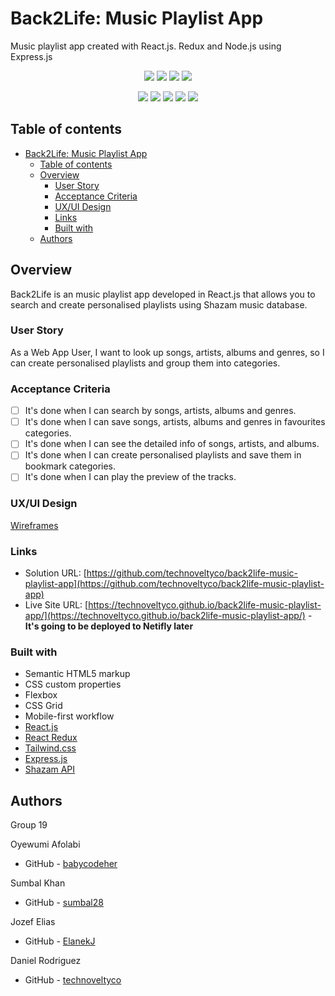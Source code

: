 # Back2Life: Music Playlist App

Music playlist app created with React.js. Redux and Node.js using Express.js

<!-- project repository shields -->
<p align="center">
  <img src="https://img.shields.io/github/repo-size/technoveltyco/back2life-music-playlist-app" />
  <img src="https://img.shields.io/github/languages/top/technoveltyco/back2life-music-playlist-app" />
  <img src="https://img.shields.io/github/issues/technoveltyco/back2life-music-playlist-app" />
  <img src="https://img.shields.io/github/last-commit/technoveltyco/back2life-music-playlist-app" />
</p>

<p align="center">
  <img src="https://img.shields.io/badge/HTML5-orange" />
  <img src="https://img.shields.io/badge/CSS3-blue" />
  <img src="https://img.shields.io/badge/TailwindCSS-purple" />
  <img src="https://img.shields.io/badge/Javascript-yellow" />
  <img src="https://img.shields.io/badge/Moment.js-green" />
</p>
<!-- end project repository shields -->

## Table of contents

- [Back2Life: Music Playlist App](#back2life-music-playlist-app)
  - [Table of contents](#table-of-contents)
  - [Overview](#overview)
    - [User Story](#user-story)
    - [Acceptance Criteria](#acceptance-criteria)
    - [UX/UI Design](#uxui-design)
    - [Links](#links)
    - [Built with](#built-with)
  - [Authors](#authors)

## Overview

Back2Life is an music playlist app developed in React.js that allows you to search and create personalised playlists using  Shazam music database.

### User Story

As a Web App User,
I want to look up songs, artists, albums and genres,
so I can create personalised playlists and group them into categories.

### Acceptance Criteria

- [ ] It's done when I can search by songs, artists, albums and genres.
- [ ] It's done when I can save songs, artists, albums and genres in favourites categories.
- [ ] It's done when I can see the detailed info of songs, artists, and albums.
- [ ] It's done when I can create personalised playlists and save them in bookmark categories.
- [ ] It's done when I can play the preview of the tracks.

### UX/UI Design

[Wireframes](https://www.figma.com/file/eXby2cQnFCV7AkqxnbGxUV/Back2Life-Music-Playlist-App?node-id=0%3A1&t=qkWeFJI4Uh06oPu3-1)

### Links

- Solution URL: [https://github.com/technoveltyco/back2life-music-playlist-app](https://github.com/technoveltyco/back2life-music-playlist-app)
- Live Site URL: [https://technoveltyco.github.io/back2life-music-playlist-app/](https://technoveltyco.github.io/back2life-music-playlist-app/) - **It's going to be deployed to Netifly later**

### Built with

- Semantic HTML5 markup
- CSS custom properties
- Flexbox
- CSS Grid
- Mobile-first workflow
- [React.js](https://reactjs.org/)
- [React Redux](https://react-redux.js.org/)
- [Tailwind.css](https://tailwindcss.com/)
- [Express.js](https://expressjs.com/)
- [Shazam API](https://rapidapi.com/apidojo/api/shazam/)

## Authors

  Group 19

Oyewumi Afolabi
- GitHub - [babycodeher](https://github.com/babycodeher)

Sumbal Khan
- GitHub - [sumbal28](https://github.com/sumbal28)

Jozef Elias
- GitHub - [ElanekJ](https://github.com/ElanekJ)

Daniel Rodriguez
- GitHub - [technoveltyco](https://github.com/technoveltyco)
